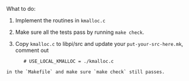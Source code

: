 What to do:
  1. Implement the routines in `kmalloc.c`
  2. Make sure all the tests pass by running `make check`.
  3. Copy `kmalloc.c` to libpi/src and update your `put-your-src-here.mk`, comment out

            # USE_LOCAL_KMALLOC = ./kmalloc.c

    in the `Makefile` and make sure `make check` still passes.
